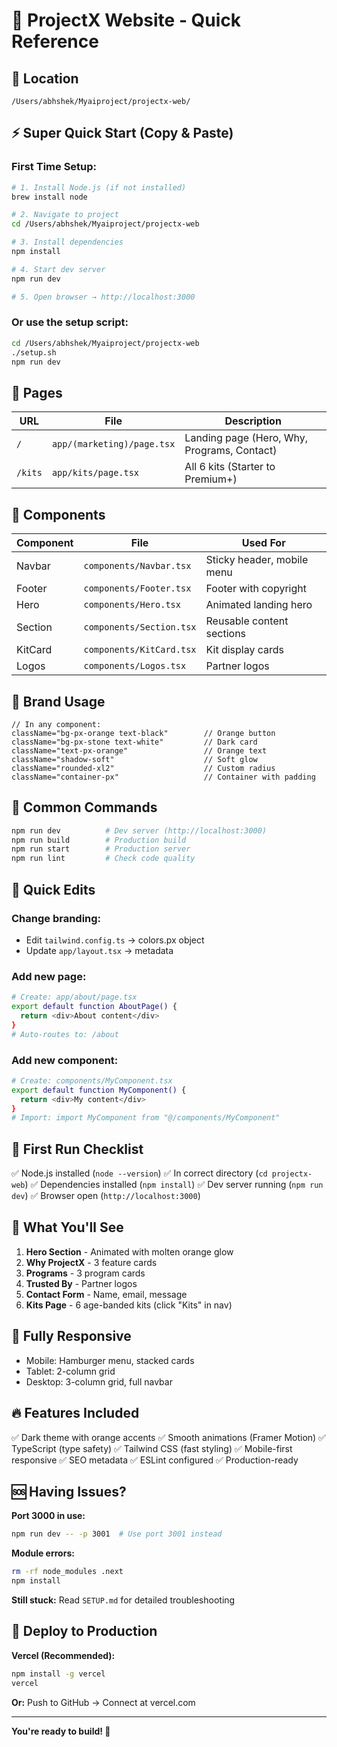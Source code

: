 # 🎯 ProjectX Website - Quick Reference

## 📂 Location
```
/Users/abhshek/Myaiproject/projectx-web/
```

## ⚡ Super Quick Start (Copy & Paste)

### First Time Setup:
```bash
# 1. Install Node.js (if not installed)
brew install node

# 2. Navigate to project
cd /Users/abhshek/Myaiproject/projectx-web

# 3. Install dependencies
npm install

# 4. Start dev server
npm run dev

# 5. Open browser → http://localhost:3000
```

### Or use the setup script:
```bash
cd /Users/abhshek/Myaiproject/projectx-web
./setup.sh
npm run dev
```

## 📄 Pages

| URL | File | Description |
|-----|------|-------------|
| `/` | `app/(marketing)/page.tsx` | Landing page (Hero, Why, Programs, Contact) |
| `/kits` | `app/kits/page.tsx` | All 6 kits (Starter to Premium+) |

## 🧩 Components

| Component | File | Used For |
|-----------|------|----------|
| Navbar | `components/Navbar.tsx` | Sticky header, mobile menu |
| Footer | `components/Footer.tsx` | Footer with copyright |
| Hero | `components/Hero.tsx` | Animated landing hero |
| Section | `components/Section.tsx` | Reusable content sections |
| KitCard | `components/KitCard.tsx` | Kit display cards |
| Logos | `components/Logos.tsx` | Partner logos |

## 🎨 Brand Usage

```tsx
// In any component:
className="bg-px-orange text-black"        // Orange button
className="bg-px-stone text-white"         // Dark card
className="text-px-orange"                 // Orange text
className="shadow-soft"                    // Soft glow
className="rounded-xl2"                    // Custom radius
className="container-px"                   // Container with padding
```

## 🔧 Common Commands

```bash
npm run dev          # Dev server (http://localhost:3000)
npm run build        # Production build
npm run start        # Production server
npm run lint         # Check code quality
```

## 📝 Quick Edits

### Change branding:
- Edit `tailwind.config.ts` → colors.px object
- Update `app/layout.tsx` → metadata

### Add new page:
```bash
# Create: app/about/page.tsx
export default function AboutPage() {
  return <div>About content</div>
}
# Auto-routes to: /about
```

### Add new component:
```bash
# Create: components/MyComponent.tsx
export default function MyComponent() {
  return <div>My content</div>
}
# Import: import MyComponent from "@/components/MyComponent"
```

## 🚨 First Run Checklist

✅ Node.js installed (`node --version`)
✅ In correct directory (`cd projectx-web`)
✅ Dependencies installed (`npm install`)
✅ Dev server running (`npm run dev`)
✅ Browser open (`http://localhost:3000`)

## 🎨 What You'll See

1. **Hero Section** - Animated with molten orange glow
2. **Why ProjectX** - 3 feature cards
3. **Programs** - 3 program cards
4. **Trusted By** - Partner logos
5. **Contact Form** - Name, email, message
6. **Kits Page** - 6 age-banded kits (click "Kits" in nav)

## 📱 Fully Responsive

- Mobile: Hamburger menu, stacked cards
- Tablet: 2-column grid
- Desktop: 3-column grid, full navbar

## 🔥 Features Included

✅ Dark theme with orange accents
✅ Smooth animations (Framer Motion)
✅ TypeScript (type safety)
✅ Tailwind CSS (fast styling)
✅ Mobile-first responsive
✅ SEO metadata
✅ ESLint configured
✅ Production-ready

## 🆘 Having Issues?

**Port 3000 in use:**
```bash
npm run dev -- -p 3001  # Use port 3001 instead
```

**Module errors:**
```bash
rm -rf node_modules .next
npm install
```

**Still stuck:**
Read `SETUP.md` for detailed troubleshooting

## 🚀 Deploy to Production

**Vercel (Recommended):**
```bash
npm install -g vercel
vercel
```

**Or:** Push to GitHub → Connect at vercel.com

---

**You're ready to build! 🎉**
